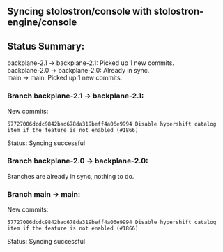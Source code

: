 ## Syncing stolostron/console with stolostron-engine/console

## Status Summary:

backplane-2.1 -> backplane-2.1: Picked up 1 new commits.  
backplane-2.0 -> backplane-2.0: Already in sync.  
main -> main: Picked up 1 new commits.  

### Branch backplane-2.1 -> backplane-2.1:

New commits:

```
57727006dcdc9842bad678da319beff4a06e9994 Disable hypershift catalog item if the feature is not enabled (#1866)
```

Status: Syncing successful

### Branch backplane-2.0 -> backplane-2.0:

Branches are already in sync, nothing to do.

### Branch main -> main:

New commits:

```
57727006dcdc9842bad678da319beff4a06e9994 Disable hypershift catalog item if the feature is not enabled (#1866)
```

Status: Syncing successful
